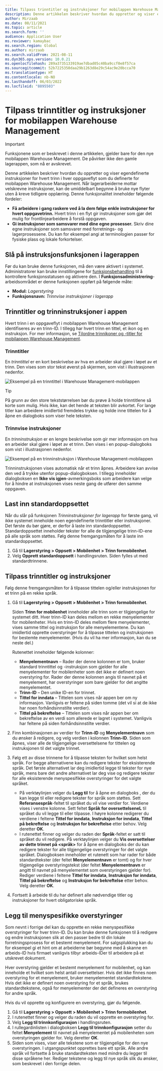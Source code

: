 ```yaml
---
title: Tilpass trinntitler og instruksjoner for mobilappen Warehouse Management
description: Denne artikkelen beskriver hvordan du oppretter og viser egendefinerte instruksjoner for hvert trinn i hver oppgaveflyt som du definerte for mobilappen Warehouse Management.
author: Mirzaab
ms.date: 08/11/2021
ms.topic: article
ms.search.form: ''
audience: Application User
ms.reviewer: kamaybac
ms.search.region: Global
ms.author: mirzaab
ms.search.validFrom: 2021-08-11
ms.dyn365.ops.version: 10.0.21
ms.openlocfilehash: 289a3735133919ae7dbad05c40ba9ccf0e8f57ca
ms.sourcegitcommit: 52b7225350daa29b1263d8e29c54ac9e20bcca70
ms.translationtype: HT
ms.contentlocale: nb-NO
ms.lasthandoff: 06/03/2022
ms.locfileid: "8895503"
---
```

# <a name="customize-step-titles-and-instructions-for-the-warehouse-management-mobile-app"></a>Tilpass trinntitler og instruksjoner for mobilappen Warehouse Management

> [!IMPORTANT]
> Funksjonene som er beskrevet i denne artikkelen, gjelder bare for den nye mobilappen Warehouse Management. De påvirker ikke den gamle lagerappen, som nå er avskrevet.

Denne artikkelen beskriver hvordan du oppretter og viser egendefinerte instruksjoner for hvert trinn i hver oppgaveflyt som du definerte for mobilappen Warehouse Management. Når lagerarbeiderne mottar velskrevne instruksjoner, kan de umiddelbart begynne å bruke nye flyter uten å kreve tidligere opplæring. Denne funksjonalitet inneholder følgende fordeler:

- **Få arbeidere i gang raskere ved å la dem følge enkle instruksjoner for hvert oppgavetrinn.** Hvert trinn i en flyt gir instruksjoner som gjør det mulig for frontlinjearbeidere å forstå oppgaven.
- **Gi instruksjoner som samsvarer med dine egne prosesser.** Skriv dine egne instruksjoner som samsvarer med forretnings- og lagerprosessene. Du kan for eksempel angi at terminologien passer for fysiske plass og lokale forkortelser.

## <a name="turn-on-the-warehouse-app-step-instructions-feature"></a>Slå på instruksjonsfunksjonen i lagerappen

Før du kan bruke denne funksjonen, må den være aktivert i systemet. Administratorer kan bruke innstillingene for [funksjonsbehandling](../../fin-ops-core/fin-ops/get-started/feature-management/feature-management-overview.md) til å kontrollere funksjonsstatusen og aktivere den. I **Funksjonsadministrering**-arbeidsområdet er denne funksjonen oppført på følgende måte:

- **Modul:** *Lagerstyring*
- **Funksjonsnavn:** *Trinnvise instruksjoner i lagerapp*

## <a name="step-titles-and-step-instructions-in-the-app"></a>Trinntitler og trinninstruksjoner i appen

Hvert trinn i en oppgaveflyt i mobilappen Warehouse Management identifiseres av en trinn-ID. I tillegg har hvert trinn en tittel, et ikon og en instruksjon. For mer informasjon, se [Tilordne trinnikoner og -titler for mobilappen Warehouse Management](step-icons-titles.md).

### <a name="step-titles"></a>Trinntitler

En *trinntittel* er en kort beskrivelse av hva en arbeider skal gjøre i løpet av et trinn. Den vises som stor tekst øverst på skjermen, som vist i illustrasjonen nedenfor.

![Eksempel på en trinntittel i Warehouse Management-mobilappen](media/wma-step-title.png "Eksempel på en trinntittel i Warehouse Management-mobilappen")

> [!TIP]
> På grunn av den store tekststørrelsen bør du prøve å holde trinntitlene så korte som mulig. Hvis ikke, kan det hende at teksten blir avkortet. For lange titler kan arbeidere imidlertid fremdeles trykke og holde inne tittelen for å åpne en dialogboks som viser hele teksten.

### <a name="step-instructions"></a>Trinnvise instruksjoner

En *trinninstruksjon* er en lengre beskrivelse som gir mer informasjon om hva en arbeider skal gjøre i løpet av et trinn. Den vises i en popup-dialogboks som vist i illustrasjonen nedenfor.

![Eksempel på en trinninstruksjon i Warehouse Management-mobilappen](media/wma-step-instructions.png "Eksempel på en trinninstruksjon i Warehouse Management-mobilappen")

Trinninstruksjonen vises automatisk når et trinn åpnes. Arbeidere kan avvise den ved å trykke utenfor popup-dialogboksen. I tillegg inneholder dialogboksen en **Ikke vis igjen**-avmerkingsboks som arbeidere kan velge for å hindre at instruksjonen vises neste gang de utfører den samme oppgaven.

## <a name="load-the-default-setup"></a>Last inn standardoppsettet

Når du slår på funksjonen *Trinninstruksjoner for lagerapp* for første gang, vil ikke systemet inneholde noen egendefinerte trinntitler eller instruksjoner. Det første du bør gjøre, er derfor å laste inn standardoppsettet. Standardoppsettet inneholder tekster for alle de tilgjengelige trinn-ID-ene på alle språk som støttes. Følg denne fremgangsmåten for å laste inn standardoppsettet.

1. Gå til **Lagerstyring \> Oppsett \> Mobilenhet \> Trinn formobilenhet**.
1. Velg **Opprett standardoppsett** i handlingsruten. Siden fylles ut med standardtrinnene.

## <a name="customize-step-titles-and-instructions"></a>Tilpass trinntitler og instruksjoner

Følg denne fremgangsmåten for å tilpasse tittelen og/eller instruksjonen for et trinn på en rekke språk.

1. Gå til **Lagerstyring \> Oppsett \> Mobilenhet \> Trinn formobilenhet**.

    Siden **Trinn for mobilenhet** inneholder alle trinn som er tilgjengelige for systemet ditt. Hver trinn-ID kan deles mellom en rekke menyelementer for mobilenheter. Hvis en trinn-ID deles mellom flere menyelementer, vises samme tittel og instruksjon for alle menyelementene. Du kan imidlertid opprette overstyringer for å tilpasse tittelen og instruksjonen for bestemte menyelementer. (Hvis du vil ha mer informasjon, kan du se neste del.)

    Rutenettet inneholder følgende kolonner:

    - **Menyelementnavn** – Rader der denne kolonnen er tom, bruker standard trinntittel og -instruksjon som gjelder for alle menyelementer for mobilenheter som det ikke er definert noen overstyring for. Rader der denne kolonnen angis til navnet på et menyelement, har overstyringer som bare gjelder for det angitte menyelementet.
    - **Trinn-ID** – Den unike ID-en for trinnet.
    - **Tittel for inndata** – Tittelen som vises når appen ber om ny informasjon. Vanligvis er feltene på siden tomme (det vil si at de ikke har noen forhåndsinnstilte verdier).
    - **Tittel på bekreftelse** – Tittelen som vises når appen ber om bekreftelse av en verdi som allerede er lagret i systemet. Vanligvis har feltene på siden forhåndsinnstilte verdier.

1. Finn kombinasjonen av verdier for **Trinn-ID** og **Menyelementnavn** som du ønsker å redigere, og velg verdien i kolonnen **Trinn-ID**. Siden som åpnes, viser alle de tilgjengelige oversettelsene for tittelen og instruksjonen til det valgte trinnet.
1. Følg ett av disse trinnene for å tilpasse teksten for hvilket som helst språk. For begge alternativene kan du redigere tekster for eksisterende språk. Det første alternativet lar deg imidlertid legge til tekster for nye språk, mens bare det andre alternativet lar deg vise og redigere tekster for alle eksisterende menyspesifikke overstyringer for det valgte språket.

    - På verktøylinjen velger du **Legg til** for å åpne en dialogboks , der du kan legge til eller redigere tekster for språk som støttes. Sett **Referansespråk**-feltet til språket du vil vise verdier for. Verdiene vises i venstre kolonne. Sett feltet **Språk for oversettelseneL** til språket du vil legge til eller tilpasse. I høyre kolonne redigerer du verdiene i feltene **Tittel for inndata**, **Instruksjon for inndata**, **Tittel på bekreftelse** og **Instruksjon for bekreftelse** etter behov. Velg deretter **OK**.
    - I rutenettet finner og velger du raden der **Språk**-feltet er satt til språket du vil redigere. På verktøylinjen velger du **Vis oversettelser av dette trinnet på &lt;språk&gt;** for å åpne en dialogboks der du kan redigere tekster for alle tilgjengelige overstyringer for det valgte språket. Dialogboksen inneholder et rutenett som har rader for både standardtekster (der feltet **Menyelementnavn** er tomt) og for hver tilgjengelige overstyringstekst (der feltet **Menyelementnavn** er angitt til navnet på menyelementet som overstyringen gjelder for). Rediger verdiene i feltene **Tittel for inndata**, **Instruksjon for inndata**, **Tittel på bekreftelse** og **Instruksjon for bekreftelse** etter behov. Velg deretter **OK**.

1. Fortsett å arbeide til du har definert alle nødvendige titler og instruksjoner for hvert obligatoriske språk.

## <a name="add-menu-specific-overrides"></a>Legg til menyspesifikke overstyringer

Som nevnt i forrige del kan du opprette en rekke menyspesifikke overstyringer for hver trinn-ID. Du kan bruke denne funksjonen til å redigere og endre instruksjonen slik at den passer bedre til din lokale forretningsprosess for et bestemt menyelement. For salgsplukking kan du for eksempel gi et hint om at arbeiderne bør begynne med å skanne en arbeids-ID hvis firmaet vanligvis tilbyr arbeids-IDer til arbeidere på et utskrevet dokument.

Hver overstyring gjelder et bestemt menyelement for mobilenhet, og kan inneholde et hvilket som helst antall oversettelser. Hvis det ikke finnes noen overstyring for et menyelement, bruker menyelementet standardtekstene. Hvis det ikke er definert noen overstyring for et språk, brukes standardtekstene, også for menyelementer der det defineres en overstyring for andre språk.

Hvis du vil opprette og konfigurere en overstyring, gjør du følgende.

1. Gå til **Lagerstyring \> Oppsett \> Mobilenhet \> Trinn formobilenhet**.
1. I rutenettet finner og velger du raden du vil opprette en overstyring for.
1. Velg **Legg til trinnkonfigurasjon** i handlingsruten.
1. I rullegardinlisten i dialogboksen **Legg til trinnkonfigurasjon** setter du feltet **Menyelement** til navnet på menyelementet på mobilenheten som overstyringen gjelder for. Velg deretter **OK**.
1. Siden som vises, viser alle tekstene som er tilgjengelige for den nye overstyringen. I utgangspunktet opprettes bare ett språk. Alle andre språk vil fortsette å bruke standardteksten med mindre du legger til disse språkene her. Rediger tekstene og legg til nye språk slik du ønsker, som beskrevet i den forrige delen.
